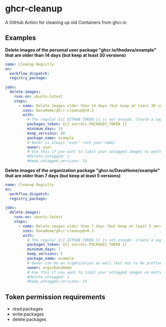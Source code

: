# ghcr-cleanup

A GitHub Action for cleaning up old Containers from ghcr.io


## Examples

**Delete images of the personal user package "ghcr.io/thedava/example" that are older than 14 days (but keep at least 30 versions)**
```yaml
name: Cleanup Registry
on:
  workflow_dispatch:
  registry_package:
  
jobs:
  delete-images:
    runs-on: ubuntu-latest
    steps:
      - name: Delete images older than 14 days (but keep at least 30 versions)
        uses: DavaHome/ghcr-cleanup@v0.3
        with:
          # The regular ${{ GITHUB_TOKEN }} is not enough. Create a separate token and store it as secret
          packages_token: ${{ secrets.PACKAGES_TOKEN }}
          minimum_days: 14
          keep_versions: 30
          package_name: example
          # Owner is always "user" (not your name)
          owner: user
          # Use this if you want to limit your untagged images no matter how old they are
          #delete_untagged: 1
          #keep_untagged_versions: 14
```

**Delete images of the organization package "ghcr.io/DavaHome/example" that are older than 7 days (but keep at least 5 versions)**
```yaml
name: Cleanup Registry
on:
  workflow_dispatch:
  registry_package:
  
jobs:
  delete-images:
    runs-on: ubuntu-latest
    steps:
      - name: Delete images older than 7 days (but keep at least 5 versions)
        uses: DavaHome/ghcr-cleanup@v0.3
        with:
          # The regular ${{ GITHUB_TOKEN }} is not enough. Create a separate token and store it as secret
          packages_token: ${{ secrets.PACKAGES_TOKEN }}
          minimum_days: 7
          keep_versions: 5
          package_name: example
          # Owner can be an organization as well (but has to be prefixed with "orgs/" then)
          owner: orgs/DavaHome
          # Use this if you want to limit your untagged images no matter how old they are
          #delete_untagged: 1
          #keep_untagged_versions: 14
```

## Token permission requirements

* read:packages
* write:packages
* delete:packages
